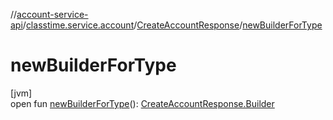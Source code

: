 //[account-service-api](../../../index.md)/[classtime.service.account](../index.md)/[CreateAccountResponse](index.md)/[newBuilderForType](new-builder-for-type.md)

# newBuilderForType

[jvm]\
open fun [newBuilderForType](new-builder-for-type.md)(): [CreateAccountResponse.Builder](-builder/index.md)
